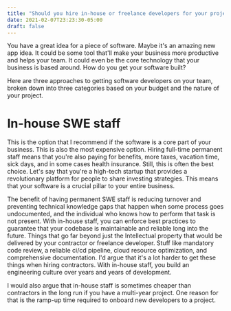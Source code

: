 ```yaml
---
title: "Should you hire in-house or freelance developers for your project?"
date: 2021-02-07T23:23:30-05:00
draft: false
---
```


You have a great idea for a piece of software. Maybe it's an amazing new app idea. It could be some tool that'll make your business more productive and helps your team. It could even be the core technology that your business is based around. How do you get your software built?

Here are three approaches to getting software developers on your team, broken down into three categories based on your budget and the nature of your project.

# In-house SWE staff

This is the option that I recommend if the software is a core part of your business. This is also the most expensive option. Hiring full-time permanent staff means that you're also paying for benefits, more taxes, vacation time, sick days, and in some cases health insurance. Still, this is often the best choice. Let's say that you're a high-tech startup that provides a revolutionary platform for people to share investing strategies. This means that your software is a crucial pillar to your entire business.

The benefit of having permanent SWE staff is reducing turnover and preventing technical knowledge gaps that happen when some process goes undocumented, and the individual who knows how to perform that task is not present. With in-house staff, you can enforce best practices to guarantee that your codebase is maintainable and reliable long into the future. Things that go far beyond just the Intellectual property that would be delivered by your contractor or freelance developer. Stuff like mandatory code review, a reliable ci/cd pipeline, cloud resource optimization, and comprehensive documentation. I'd argue that it's a lot harder to get these things when hiring contractors. With in-house staff, you build an engineering culture over years and years of development.

I would also argue that in-house staff is sometimes cheaper than contractors in the long run if you have a multi-year project. One reason for that is the ramp-up time required to onboard new developers to a project. Many developers will tell you that they'd rather greenfield a brand new project than maintain or upgrade an existing system. That's because it's easier. No matter how well documented your project is, any new developer, no matter how experienced will initially be a less productive individual contributor than a developer who has already been on the project for years. Consider the long-term development cost before making a decision.

## How to hire in-house SWE staff on a budget

If you don't have a lot of money to spend, one option that I see many startups do is to form a partnership and have a technical founder. This at least gets you a foundation. You now have one engineer who can get the ball rolling, and will build up a deep knowledge of your software. Once the project is big enough that more engineers are needed, you also have somebody who can interview candidates and help with hiring decisions.

Having a technical founder on your board might even help your company raise capital as well. This comes with challenges, however. Suppose that you're a computer science student with a bit of experience. If you're good at your craft, word will get out, and everybody and their mom will be coming to you with their revolutionary new app idea. Now, if you truly do have an incredible idea with great product-market fit, software developers will be banging on your door to get in on the action. So, take from that what you will.

# Hiring a software development consulting company

Hiring a dev shop to build your software is the middle ground between hiring in-house staff and hiring freelance developers. They've built and delivered dozens of projects. They place a lot of emphasis on high-quality code rather than fast development. And, they're only able to exist because they have a reputation and a history of satisfied clients. Using a Software development company means that you, the entrepreneur can focus on running and growing the business. It can take away the headache of managing a technical staff. And, if you don't have an engineering background, you might not be the best person to manage engineers in the first place.

This is also, probably the easiest option. You reach out to dev shops locally, or online, look at their portfolio, and ask for quotes. You compare your options, and hire one of them. Then, you immediately have a team of developers who are ready to tackle your project. A good company will provide extensive documentation and support your application for years to come. They'll provide security patches and save you money on cloud computing costs.

# Hiring freelancers

Hiring freelancers or contractors is usually the cheapest option. These are developers that you hire at an hourly rate, and whom you pay no benefits to. You can also get freelancers at way cheaper than market value by tapping into the overseas developer community. I know companies that work with overseas developers from all over the world. Hiring overseas is not my area of ability, but I do have some exposure. About 5-10 years ago, I heard a lot of talk about hiring Indian developers. In 2021, I'm now seeing a lot of companies hire from Ukraine. You see, India, Ukraine, and other countries are producing highly educated and very competent software developers. It's getting to a point where it's very difficult for local engineers to compete in the gig market. Local engineers like myself are now, more than ever relying on their reputation for landing clients, rather than competing on price. I don't know what the actual process looks like in terms of hiring overseas, but, it's definitely going to be more difficult than throwing up a local job posting. This is a great option when you're looking to build a small piece of software.

Suppose you're a manufacturing company that performs lots of manual data entry that has the potential to be automated. The major downside of hiring entirely freelancers is that your company won't have a strong understanding of the engineering behind your application. This is especially true if you, yourself, don't have an engineering background. If you leave the development entirely in the hands of a third-party, then you may forgo quality.

I've seen this before when a friend of mine hired overseas to build his mobile app, which was essentially Uber for handymen. He was trying to revolutionize how people hire plumbers, electricians, roofers, etc. I think that it was a good idea with a high product-market fit. Who doesn't want to be able to check a website and compare the prices and reviews of local plumbers before making a hiring decision? But, his app was delivered to him in a half-finished state, and he was out thousands of dollars. On top of that, his infrastructure had gaping security problems and was eventually hacked. I looked at his code, which had no documentation, no unit tests, and duplicated code everywhere.

This is not to say that you can't get a quality codebase when hiring contractors. Quite the opposite. In fact, in the last section, I'll make my recommendation for how to save money and guarantee that you get a high-quality, maintainable codebase.

# My recommendation: Dev shop or in-house + freelancers

After considering the three main avenues for hiring a technical team, here's my recommendation. If you have the money to spend, I recommend building an in-house team. If you don't have the money to spend, I recommend either hiring a dev shop, or using a combination of in-house developers and freelancers. Hiring a dev shop is your turnkey solution that can get the ball rolling extremely fast in a cost-effective manner. On the other hand, hiring freelancers is the cheapest option, but if your project is on the larger side, I highly recommend having at least one in-house senior staff member who's capable of overseeing the project.

Good luck building your company!
